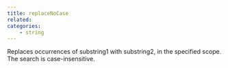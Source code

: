 ```yaml
---
title: replaceNoCase
related:
categories:
    - string
---
```


Replaces occurrences of substring1 with substring2, in the
        specified scope. The search is case-insensitive.
